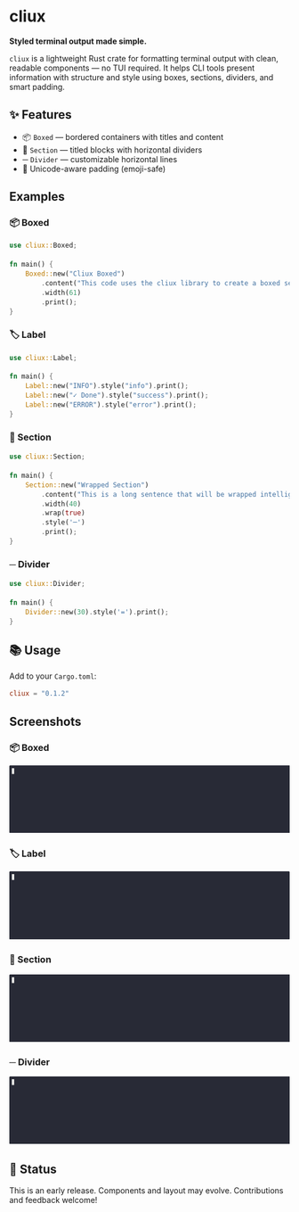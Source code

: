 # cliux

**Styled terminal output made simple.**

`cliux` is a lightweight Rust crate for formatting terminal output with clean, readable components — no TUI required. It helps CLI tools present information with structure and style using boxes, sections, dividers, and smart padding.

## ✨ Features

- 📦 `Boxed` — bordered containers with titles and content
- 📄 `Section` — titled blocks with horizontal dividers
- ─ `Divider` — customizable horizontal lines
- 🧠 Unicode-aware padding (emoji-safe)

## Examples

### 📦 Boxed

```rust
use cliux::Boxed;

fn main() {
    Boxed::new("Cliux Boxed")
        .content("This code uses the cliux library to create a boxed section.")
        .width(61)
        .print();
}
```

### 🏷️ Label

```rust
use cliux::Label;

fn main() {
    Label::new("INFO").style("info").print();
    Label::new("✓ Done").style("success").print();
    Label::new("ERROR").style("error").print();
}
```
### 📄 Section

```rust
use cliux::Section;

fn main() {
    Section::new("Wrapped Section")
        .content("This is a long sentence that will be wrapped intelligently across multiple lines.")
        .width(40)
        .wrap(true)
        .style('─')
        .print();
}
```

### ─ Divider

```rust
use cliux::Divider;

fn main() {
    Divider::new(30).style('=').print();
}
```

## 📚 Usage

Add to your `Cargo.toml`:

```toml
cliux = "0.1.2"
```

## Screenshots

### 📦 Boxed

![Boxed](assets/boxed.gif)

### 🏷️ Label

![Label](assets/label.gif)

### 📄 Section

![Section](assets/section.gif)

### ─ Divider

![Divider](assets/divider.gif)

## 🚧 Status

This is an early release. Components and layout may evolve. Contributions and feedback welcome!
